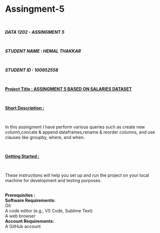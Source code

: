 # Assingment-5

<br>

<b><i>DATA 1202 - ASSINGMENT 5</i></b>

<br>

<b><i>STUDENT NAME : HEMAL THAKKAR</i></b>

<br>

<b><i>STUDENT ID : 100952558</i></b>

<br>

<b><u>Project Title : ASSINGMENT 5 BASED ON SALARIES DATASET</u></b>

<br>

<b><u>Short Description : </u></b>

<br>

In this assingment I have perform various queries such as create new column,concate & append dataframes,rename & reorder columns, and use clauses like groupby, where, and when.

<br>

<b><u>Getting Started : </u></b>

<br>

These instructions will help you set up and run the project on your local machine for development and testing purposes.

<br>
<b>
Prerequisites :<br>
    Software Requirements:</b><br>
        Git<br>
        A code editor (e.g., VS Code, Sublime Text)<br>
        A web browser<br>
   <b> Account Requirements:</b><br>
        A GitHub account


